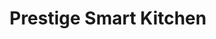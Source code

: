---
title: "Prestige Smart Kitchen"
url: /bangalore/prestige-smart-kitchen-hulimavu-main-road/
shop: appliance
---